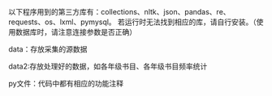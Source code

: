 以下程序用到的第三方库有：collections、nltk、json、pandas、re、requests、os、lxml、pymysql。
若运行时无法找到相应的库，请自行安装。（使用数据库时，请注意连接参数是否正确）

data：存放采集的源数据

data2:存放处理好的数据，如各年级书目、各年级书目频率统计

py文件：代码中都有相应的功能注释